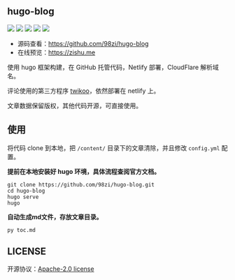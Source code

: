 ## hugo-blog

![](https://img.shields.io/github/last-commit/98zi/hugo-blog)
![](https://img.shields.io/github/commit-activity/t/98zi/hugo-blog)
![](https://img.shields.io/github/forks/98zi/hugo-blog?style=flat)
![](https://img.shields.io/github/stars/98zi/hugo-blog?style=flat)
![](https://img.shields.io/github/license/98zi/hugo-blog)

- 源码查看：https://github.com/98zi/hugo-blog
- 在线预览：https://zishu.me

使用 hugo 框架构建，在 GitHub 托管代码，Netlify 部署，CloudFlare 解析域名。

评论使用的第三方程序 [twikoo](https://twikoo.js.org/)，依然部署在 netlify 上。

文章数据保留版权，其他代码开源，可直接使用。

## 使用

将代码 clone 到本地，把 `/content/` 目录下的文章清除，并且修改 `config.yml` 配置。

**提前在本地安装好 hugo 环境，具体流程查阅官方文档。**

```shell
git clone https://github.com/98zi/hugo-blog.git
cd hugo-blog
hugo serve
hugo
```

**自动生成md文件，存放文章目录。**

```
py toc.md
```

## LICENSE

开源协议：[Apache-2.0 license](./LICENSE)
